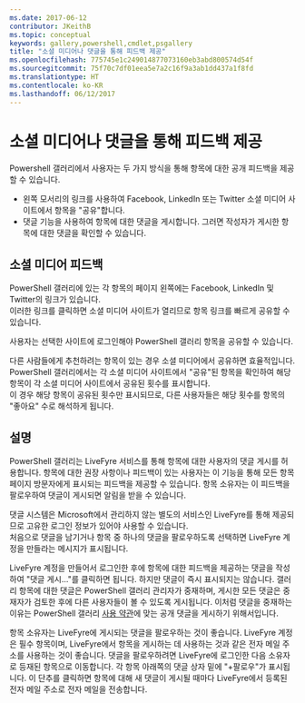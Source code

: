 ```yaml
---
ms.date: 2017-06-12
contributor: JKeithB
ms.topic: conceptual
keywords: gallery,powershell,cmdlet,psgallery
title: "소셜 미디어나 댓글을 통해 피드백 제공"
ms.openlocfilehash: 775745e1c249014877073160eb3abd800574d54f
ms.sourcegitcommit: 75f70c7df01eea5e7a2c16f9a3ab1dd437a1f8fd
ms.translationtype: HT
ms.contentlocale: ko-KR
ms.lasthandoff: 06/12/2017
---
```

# <a name="providing-feedback-via-social-media-or-comments"></a>소셜 미디어나 댓글을 통해 피드백 제공

Powershell 갤러리에서 사용자는 두 가지 방식을 통해 항목에 대한 공개 피드백을 제공할 수 있습니다.

* 왼쪽 모서리의 링크를 사용하여 Facebook, LinkedIn 또는 Twitter 소셜 미디어 사이트에서 항목을 "공유"합니다.
* 댓글 기능을 사용하여 항목에 대한 댓글을 게시합니다. 그러면 작성자가 게시한 항목에 대한 댓글을 확인할 수 있습니다.

## <a name="social-media-feedback"></a>소셜 미디어 피드백
PowerShell 갤러리에 있는 각 항목의 페이지 왼쪽에는 Facebook, LinkedIn 및 Twitter의 링크가 있습니다.   
이러한 링크를 클릭하면 소셜 미디어 사이트가 열리므로 항목 링크를 빠르게 공유할 수 있습니다.

사용자는 선택한 사이트에 로그인해야 PowerShell 갤러리 항목을 공유할 수 있습니다.     

다른 사람들에게 추천하려는 항목이 있는 경우 소셜 미디어에서 공유하면 효율적입니다. PowerShell 갤러리에서는 각 소셜 미디어 사이트에서 "공유"된 항목을 확인하여 해당 항목이 각 소셜 미디어 사이트에서 공유된 횟수를 표시합니다.  
이 경우 해당 항목이 공유된 횟수만 표시되므로, 다른 사용자들은 해당 횟수를 항목의 "좋아요" 수로 해석하게 됩니다.


## <a name="comments"></a>설명
PowerShell 갤러리는 LiveFyre 서비스를 통해 항목에 대한 사용자의 댓글 게시를 허용합니다.
항목에 대한 권장 사항이나 피드백이 있는 사용자는 이 기능을 통해 모든 항목 페이지 방문자에게 표시되는 피드백을 제공할 수 있습니다.
항목 소유자는 이 피드백을 팔로우하여 댓글이 게시되면 알림을 받을 수 있습니다. 

댓글 시스템은 Microsoft에서 관리하지 않는 별도의 서비스인 LiveFyre를 통해 제공되므로 고유한 로그인 정보가 있어야 사용할 수 있습니다.  
처음으로 댓글을 남기거나 항목 중 하나의 댓글을 팔로우하도록 선택하면 LiveFyre 계정을 만들라는 메시지가 표시됩니다.

LiveFyre 계정을 만들어서 로그인한 후에 항목에 대한 피드백을 제공하는 댓글을 작성하여 "댓글 게시..."를 클릭하면 됩니다. 하지만 댓글이 즉시 표시되지는 않습니다. 갤러리 항목에 대한 댓글은 PowerShell 갤러리 관리자가 중재하며, 게시한 모든 댓글은 중재자가 검토한 후에 다른 사용자들이 볼 수 있도록 게시됩니다.
이처럼 댓글을 중재하는 이유는 PowerShell 갤러리 [사용 약관](https://www.powershellgallery.com/policies/Terms)에 맞는 공개 댓글을 게시하기 위해서입니다.  

항목 소유자는 LiveFyre에 게시되는 댓글을 팔로우하는 것이 좋습니다. LiveFyre 계정은 필수 항목이며, LiveFyre에서 항목을 게시하는 데 사용하는 것과 같은 전자 메일 주소를 사용하는 것이 좋습니다. 댓글을 팔로우하려면 LiveFyre에 로그인한 다음 소유자로 등재된 항목으로 이동합니다. 각 항목 아래쪽의 댓글 상자 밑에 "+팔로우"가 표시됩니다. 이 단추를 클릭하면 항목에 대해 새 댓글이 게시될 때마다 LiveFyre에서 등록된 전자 메일 주소로 전자 메일을 전송합니다.


